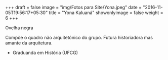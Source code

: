 +++
draft = false
image = "img/Fotos para Site/Yona.jpeg"
date = "2016-11-05T19:56:17+05:30"
title = "Yona Kaluaná"
showonlyimage = false
weight = 6
+++

Ovelha negra
<!--more-->

Compõe o quadro não arquitetônico do grupo. Futura historiadora mas amante da arquitetura.

- Graduanda em História (UFCG)
